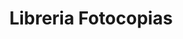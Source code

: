 ---
title: "Libreria Fotocopias"
url: /ciudad-satelite/libreria-fotocopias-calle-diego-de-portugal/
shop: Schreibwaren
---